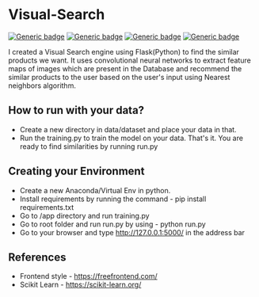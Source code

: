 # Visual-Search

[![Generic badge](https://img.shields.io/badge/Python-3.6-blue.svg)](https://www.python.org/)
[![Generic badge](https://img.shields.io/badge/Framework-flask-green.svg)](https://flask.palletsprojects.com/en/1.1.x/)
[![Generic badge](https://img.shields.io/badge/Frontend-BootStrap-%238a2be2.svg)](https://getbootstrap.com/)
[![Generic badge](https://img.shields.io/badge/Database-Sqlite--3-yellowgreen.svg)](https://www.sqlite.org/index.html)

I created a Visual Search engine using Flask(Python) to find the similar products we want. It uses convolutional neural networks to extract feature maps of images which are present in the Database and recommend the similar products to the user based on the user's input using Nearest neighbors algorithm.


## How to run with your data?

- Create a new directory in data/dataset and place your data in that.
- Run the training.py to train the model on your data.
  That's it. You are ready to find similarities by running run.py

## Creating your Environment

- Create a new Anaconda/Virtual Env in python.
- Install requirements by running the command - pip install requirements.txt
- Go to /app directory and run training.py
- Go to root folder and run run.py by using - python run.py
- Go to your browser and type http://127.0.0.1:5000/ in the address bar

## References

- Frontend style - https://freefrontend.com/
- Scikit Learn - https://scikit-learn.org/
